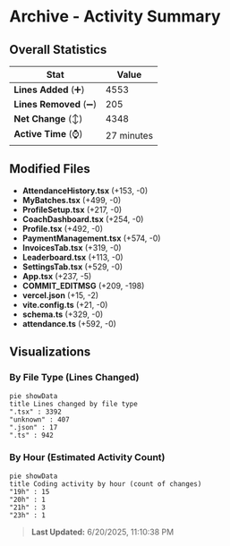 # Archive - Activity Summary 

## Overall Statistics

| Stat                   | Value                                                             |
| ---------------------- | ----------------------------------------------------------------- |
| **Lines Added** (➕)   | 4553                                          |
| **Lines Removed** (➖) | 205                                        |
| **Net Change** (↕)    | 4348                |
| **Active Time** (⌚)   | 27 minutes |


## Modified Files
- **AttendanceHistory.tsx** (+153, -0)
- **MyBatches.tsx** (+499, -0)
- **ProfileSetup.tsx** (+217, -0)
- **CoachDashboard.tsx** (+254, -0)
- **Profile.tsx** (+492, -0)
- **PaymentManagement.tsx** (+574, -0)
- **InvoicesTab.tsx** (+319, -0)
- **Leaderboard.tsx** (+113, -0)
- **SettingsTab.tsx** (+529, -0)
- **App.tsx** (+237, -5)
- **COMMIT_EDITMSG** (+209, -198)
- **vercel.json** (+15, -2)
- **vite.config.ts** (+21, -0)
- **schema.ts** (+329, -0)
- **attendance.ts** (+592, -0)

## Visualizations

### By File Type (Lines Changed)

```mermaid
pie showData
title Lines changed by file type
".tsx" : 3392
"unknown" : 407
".json" : 17
".ts" : 942
```

### By Hour (Estimated Activity Count)

```mermaid
pie showData
title Coding activity by hour (count of changes)
"19h" : 15
"20h" : 1
"21h" : 3
"23h" : 1
```


> **Last Updated:** 6/20/2025, 11:10:38 PM